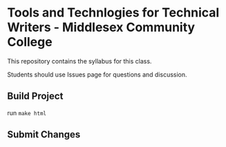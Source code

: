 # Tools and Technlogies for Technical Writers - Middlesex Community College

This repository contains the syllabus for this class.

Students should use Issues page for questions and discussion.

## Build Project

run `make html`

## Submit Changes
